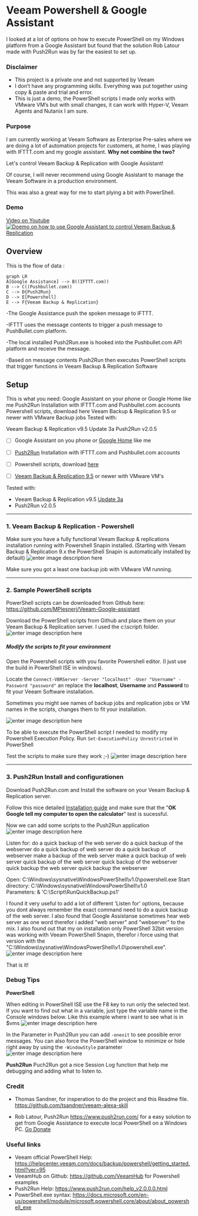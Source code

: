 # Veeam Powershell & Google Assistant
I looked at a lot of options on how to execute PowerShell on my Windows platform from a Google Assistant but found that the solution Rob Latour made with Push2Run was by far the easiest to set up.

### Disclaimer
* This project is a private one and not supported by Veeam
* I don’t have any programming skills. Everything was put together using copy & paste and trial and error.
* This is just a demo, the PowerShell scripts I made only works with VMware VM’s but with small changes, it can work with Hyper-V, Veeam Agents and Nutanix I am sure.


### Purpose
I am currently working at Veeam Software as Enterprise Pre-sales where we are doing a lot of automation projects for customers, at home, I was playing with IFTTT.com and my google assistant. **Why not combine the two?**

Let's control Veeam Backup & Replication with Google Assistant!

Of course, I will never recommend using Google Assistant to manage the Veeam Software in a production environment.

This was also a great way for me to start plying a bit with PowerShell.
### Demo
[Video on Youtube![Doemo on how to use Google Assistant to control Veeam Backup & Replication](https://user-images.githubusercontent.com/45893067/50055487-f4a4dc80-014f-11e9-895c-27449422d144.png)
](https://youtu.be/WAAgP2WiwF0)

## Overview

This is the flow of data :
```mermaid
graph LR
A[Google Assistance] --> B((IFTTT.com))
B --> C((Pushbullet.com))
C --> D{Push2Run}
D --> E[Powershell]
E --> F{Veeam Backup & Replication}
```
-The Google Assistance push the spoken message to IFTTT.

-IFTTT uses the message contents to trigger a push message to PushBullet.com platform.

-The local installed Push2Run.exe is hooked into the Pushbullet.com API platform and receive the message.

-Based on message contents Push2Run then executes PowerShell scripts that trigger functions in Veeam Backup & Replication Software

## Setup
This is what you need:
 Google Assistant on your phone or Google Home like me
 Push2Run Installation with IFTTT.com and Pushbullet.com accounts
 Powershell scripts, download here
 Veeam Backup & Replication 9.5 or newer with VMware Backup jobs
Tested with:

Veeam Backup & Replication v9.5 Update 3a
Push2Run v2.0.5

* [ ] Google Assistant on you phone or [Google Home](https://www.google.com/search?q=google%20home) like me
* [ ] [Push2Run](https://www.push2run.com/) Installation with IFTTT.com and Pushbullet.com accounts
* [ ] Powershell scripts, download  [here](https://github.com/MPlesnerj/Veeam-Google-assistant)
* [ ] [Veeam Backup & Replication 9.5](https://www.veeam.com/downloads/) or newer with VMware VM's 


Tested with:
 * Veeam Backup & Replication v9.5 [Update 3a](https://www.veeam.com/kb2646)
*  Push2Run v2.0.5
---
 ### 1. Veeam Backup & Replication - Powershell
Make sure you have a fully functional Veeam Backup & replications installation running with Powershell Snapin installed.
(Starting with Veeam Backup & Replication 9.x the PowerShell Snapin is automatically installed by default)
 ![enter image description here](https://user-images.githubusercontent.com/45893067/50068048-4be49480-01c4-11e9-90e9-3d017e8efdf4.png)
 
Make sure you got a least one backup job with VMware VM running.

---
 ### 2. Sample PowerShell scripts
PowerShell scripts can be downloaded from Github here: https://github.com/MPlesnerj/Veeam-Google-assistant
 
Download the PowerShell scripts from Github and place them on your Veeam Backup & Replication server. I used the c:\script\ folder.
 ![enter image description here](https://user-images.githubusercontent.com/45893067/50066864-76cbea00-01be-11e9-8a6c-cb5b73a29e8e.png)


##### Modify the scripts to fit your environment
Open the Powershell scripts with you favorite Powershell editor.
(I just use the build in PowerShell ISE in windows).

Locate the ``Connect-VBRServer -Server "localhost" -User "Username" -Password "password"`` an replace the **localhost**, **Username** and **Password** to fit your Veeam Software installation.

Sometimes you might see names of backup jobs and replication jobs or VM names in the scripts, changes them to fit your installation.

![enter image description here](https://user-images.githubusercontent.com/45893067/50069028-818b7c80-01c8-11e9-86b9-d9efbe9608cc.png)


To be able to execute the PowerShell script I needed to modify my Powershell Execution Policy. Run ```Set-ExecutionPolicy Unrestricted``` in PowerShell

Test the scripts to make sure they work ;-)
![enter image description here](https://user-images.githubusercontent.com/45893067/50071947-ce288500-01d3-11e9-8d1c-ca173620edec.png)

---
 ### 3. Push2Run Install and configurationen
 Download Push2Run.com and Install the software on your Veeam Backup & Replication server. 

Follow this nice detailed [Installation guide](https://www.push2run.com/setup.html) and make sure that the  "**OK Google tell my computer to open the calculator**" test is sucessful.

Now we can add some scripts to the Push2Run application
![enter image description here](https://user-images.githubusercontent.com/45893067/50077854-d4276180-01e5-11e9-8a84-0c13f43630e7.png)

Listen for: 
do a quick backup of the web server 
do a quick backup of the webserver
do a quick backup of web server
do a quick backup of webserver
make a backup of the web server
make a quick backup of web server
quick backup of the web server
quick backup of the webserver
quick backup the web server
quick backup the webserver

Open: C:\Windows\sysnative\WindowsPowerShell\v1.0\powershell.exe
Start directory: C:\Windows\sysnative\WindowsPowerShell\v1.0\
Parameters: & 'C:\Script\RunQuickBackup.ps1'

I found it very useful to add a lot of different 'Listen for' options, because you dont always remember the exact command need to do a quick backup of the web server. I also found that Google Assistanse sometimes hear web server as one word therefor i added "web server" and "webserver" to the mix.
I also found out that my on installation only PowerShell 32bit version was working with Veeam PowerShell Snapin, therefor i force using that version with the "C:\Windows\sysnative\WindowsPowerShell\v1.0\powershell.exe". 
![enter image description here](https://user-images.githubusercontent.com/45893067/50210579-cbb26080-0376-11e9-9c15-4ebe5599f53c.png)

That is it! 

### Debug Tips
**PowerShell**


When editing in PowerShell ISE use the F8 key to run only the selected text. 
If you want to find out what in a variable, just type the variable name in the Console windows below. Like this example where i want to see what is in $vms
![enter image description here](https://user-images.githubusercontent.com/45893067/50076781-e522a380-01e2-11e9-920f-692e95e88014.png)

In the Parameter in Push2Run you can add ``-onexit`` to see possible error messages. You can also force the PowerShell window to minimize or hide right away by using the ``-WindowStyle`` parameter
![enter image description here](https://user-images.githubusercontent.com/45893067/50211276-7c6d2f80-0378-11e9-8e67-5a8f22fab16e.png)

**Push2Run**
Puch2Run got a nice Session Log function that help me debugging and adding what to listen to. 



### Credit
* Thomas Sandner, for insperation to do the project and this Readme file. https://github.com/tsandner/veeam-alexa-skill

* Rob Latour, Push2Run https://www.push2run.com/ for a easy solution to get from Google Assistance to execute local PowerShell on a Windows PC. [Go Donate](https://www.push2run.com/donate.html)

### Useful links
* Veeam official PowerShell Help: https://helpcenter.veeam.com/docs/backup/powershell/getting_started.html?ver=95
* VeeamHub on Github: https://github.com/VeeamHub for Powershell examples
* Push2Run Help: https://www.push2run.com/help_v2.0.0.0.html
* PowerShell.exe syntax: 
https://docs.microsoft.com/en-us/powershell/module/microsoft.powershell.core/about/about_powershell_exe


